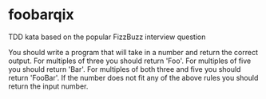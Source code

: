 # foobarqix
TDD kata based on the popular FizzBuzz interview question

You should write a program that will take in a number and return the correct output.
For multiples of three you should return 'Foo'.
For multiples of five you should return 'Bar'.
For multiples of both three and five you should return 'FooBar'.
If the number does not fit any of the above rules you should return the input number.
